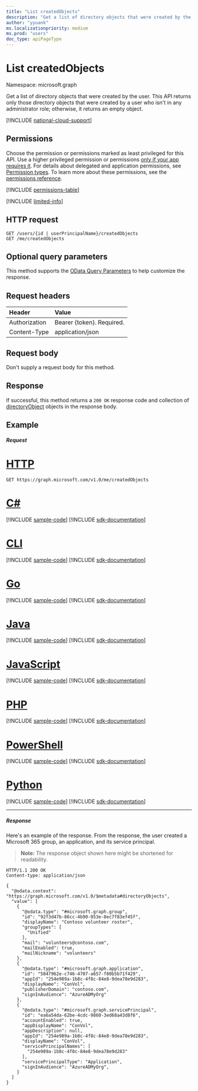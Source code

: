 ```yaml
---
title: "List createdObjects"
description: "Get a list of directory objects that were created by the user."
author: "yyuank"
ms.localizationpriority: medium
ms.prod: "users"
doc_type: apiPageType
---
```


# List createdObjects

Namespace: microsoft.graph

Get a list of directory objects that were created by the user. This API returns only those directory objects that were created by a user who isn't in any administrator role; otherwise, it returns an empty object.

[!INCLUDE [national-cloud-support](../../includes/all-clouds.md)]

## Permissions
Choose the permission or permissions marked as least privileged for this API. Use a higher privileged permission or permissions [only if your app requires it](/graph/permissions-overview#best-practices-for-using-microsoft-graph-permissions). For details about delegated and application permissions, see [Permission types](/graph/permissions-overview#permission-types). To learn more about these permissions, see the [permissions reference](/graph/permissions-reference).

<!-- { "blockType": "permissions", "name": "user_list_createdobjects" } -->
[!INCLUDE [permissions-table](../includes/permissions/user-list-createdobjects-permissions.md)]

[!INCLUDE [limited-info](../../includes/limited-info.md)]

## HTTP request
<!-- { "blockType": "ignored" } -->
```http
GET /users/{id | userPrincipalName}/createdObjects
GET /me/createdObjects
```
## Optional query parameters
This method supports the [OData Query Parameters](/graph/query-parameters) to help customize the response.
## Request headers
| Header       | Value |
|:---------------|:--------|
| Authorization  | Bearer {token}. Required.  |
| Content-Type  | application/json  |

## Request body
Don't supply a request body for this method.

## Response

If successful, this method returns a `200 OK` response code and collection of [directoryObject](../resources/directoryobject.md) objects in the response body.
## Example
##### Request

# [HTTP](#tab/http)
<!-- {
  "blockType": "request",
  "name": "get_createdobjects"
}-->
```msgraph-interactive
GET https://graph.microsoft.com/v1.0/me/createdObjects
```

# [C#](#tab/csharp)
[!INCLUDE [sample-code](../includes/snippets/csharp/get-createdobjects-csharp-snippets.md)]
[!INCLUDE [sdk-documentation](../includes/snippets/snippets-sdk-documentation-link.md)]

# [CLI](#tab/cli)
[!INCLUDE [sample-code](../includes/snippets/cli/get-createdobjects-cli-snippets.md)]
[!INCLUDE [sdk-documentation](../includes/snippets/snippets-sdk-documentation-link.md)]

# [Go](#tab/go)
[!INCLUDE [sample-code](../includes/snippets/go/get-createdobjects-go-snippets.md)]
[!INCLUDE [sdk-documentation](../includes/snippets/snippets-sdk-documentation-link.md)]

# [Java](#tab/java)
[!INCLUDE [sample-code](../includes/snippets/java/get-createdobjects-java-snippets.md)]
[!INCLUDE [sdk-documentation](../includes/snippets/snippets-sdk-documentation-link.md)]

# [JavaScript](#tab/javascript)
[!INCLUDE [sample-code](../includes/snippets/javascript/get-createdobjects-javascript-snippets.md)]
[!INCLUDE [sdk-documentation](../includes/snippets/snippets-sdk-documentation-link.md)]

# [PHP](#tab/php)
[!INCLUDE [sample-code](../includes/snippets/php/get-createdobjects-php-snippets.md)]
[!INCLUDE [sdk-documentation](../includes/snippets/snippets-sdk-documentation-link.md)]

# [PowerShell](#tab/powershell)
[!INCLUDE [sample-code](../includes/snippets/powershell/get-createdobjects-powershell-snippets.md)]
[!INCLUDE [sdk-documentation](../includes/snippets/snippets-sdk-documentation-link.md)]

# [Python](#tab/python)
[!INCLUDE [sample-code](../includes/snippets/python/get-createdobjects-python-snippets.md)]
[!INCLUDE [sdk-documentation](../includes/snippets/snippets-sdk-documentation-link.md)]

---

##### Response
Here's an example of the response. From the response, the user created a Microsoft 365 group, an application, and its service principal.

>**Note:** The response object shown here might be shortened for readability.
<!-- {
  "blockType": "response",
  "truncated": true,
  "@odata.type": "microsoft.graph.directoryObject",
  "isCollection": true
} -->
```http
HTTP/1.1 200 OK
Content-type: application/json

{
  "@odata.context": "https://graph.microsoft.com/v1.0/$metadata#directoryObjects",
  "value": [
    {
      "@odata.type": "#microsoft.graph.group",
      "id": "92f3d47b-86cc-4b90-953e-8ec7f83ef45f",
      "displayName": "Contoso volunteer roster",
      "groupTypes": [
        "Unified"
      ],
      "mail": "volunteers@contoso.com",
      "mailEnabled": true,
      "mailNickname": "volunteers"
    },
    {
      "@odata.type": "#microsoft.graph.application",
      "id": "5847962e-c746-4707-a657-f80b5b71f429",
      "appId": "254e989a-1b8c-4f8c-84e8-9dea78e9d283",
      "displayName": "ConVol",
      "publisherDomain": "contoso.com",
      "signInAudience": "AzureADMyOrg"
    },
    {
      "@odata.type": "#microsoft.graph.servicePrincipal",
      "id": "ea6a54da-62be-4cdc-9860-3ed68a43d8f6",
      "accountEnabled": true,
      "appDisplayName": "ConVol",
      "appDescription": null,
      "appId": "254e989a-1b8c-4f8c-84e8-9dea78e9d283",
      "displayName": "ConVol",
      "servicePrincipalNames": [
        "254e989a-1b8c-4f8c-84e8-9dea78e9d283"
      ],
      "servicePrincipalType": "Application",
      "signInAudience": "AzureADMyOrg",
    }
  ]
}
```

<!-- uuid: 8fcb5dbc-d5aa-4681-8e31-b001d5168d79
2015-10-25 14:57:30 UTC -->
<!-- {
  "type": "#page.annotation",
  "description": "List createdObjects",
  "keywords": "",
  "section": "documentation",
  "tocPath": "",
  "suppressions": [
  ]
}-->

